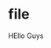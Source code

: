 # file
<!DOCTYPE html>
<html lang = "en">
<head>
<meta charset = "utf-8">
<title> Hie </title>
</head>
<body>
HEllo Guys
</body>
<html>
